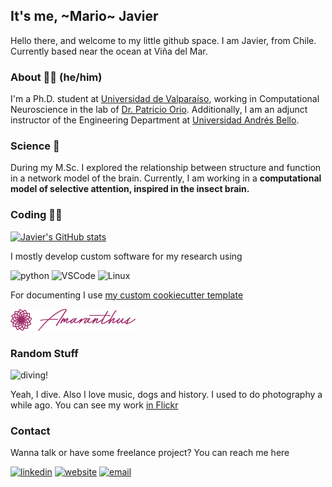 ## It's me, ~Mario~ Javier 

Hello there, and welcome to my little github space. I am Javier, from Chile. Currently based near the ocean at Viña del Mar.

### About :scientist: (he/him)
I'm a Ph.D. student at [Universidad de Valparaíso](https://www.uv.cl), working in Computational Neuroscience in the lab of [Dr. Patricio Orio](https://cinv.uv.cl/members/porio/#1471845166496-e2aff5d2-8c5be2fa-fdaa). Additionally, I am an adjunct instructor of the Engineering Department at [Universidad Andrés Bello](https://www.unab.cl).

### Science :brain:
During my M.Sc. I explored the relationship between structure and function in a network model of the brain.  Currently, I am working in a **computational model of selective attention, inspired in the insect brain.**

### Coding :technologist:
[![Javier's GitHub stats](https://github-readme-stats.vercel.app/api?username=jpalma-espinosa&theme=github_dark&show_icons=true)](https://github.com/anuraghazra/github-readme-stats)

I mostly develop custom software for my research using

![python](https://img.shields.io/badge/Python-FFD43B?style=for-the-badge&logo=python&logoColor=blue)
![VSCode](https://img.shields.io/badge/Visual_Studio_Code-0078D4?style=for-the-badge&logo=visual%20studio%20code&logoColor=white)
![Linux](https://img.shields.io/badge/Linux-FCC624?style=for-the-badge&logo=linux&logoColor=black)

For documenting I use [my custom cookiecutter template](https://github.com/jpalma-espinosa/Amaranthus)  

![Amaranthus](https://github.com/jpalma-espinosa/Amaranthus/blob/main/img/logo200px.png?raw=true)


### Random Stuff

![diving!](https://user-images.githubusercontent.com/19258443/175790676-59d6e432-ac69-4b54-b9c9-90af81fad7b6.gif)

Yeah, I dive. Also I love music, dogs and history. I used to do photography a while ago. You can see my work [in Flickr](https://www.flickr.com/photos/javier_electrico/)

### Contact
Wanna talk or have some freelance project? You can reach me here

[![linkedin](https://img.shields.io/badge/LinkedIn-0077B5?style=for-the-badge&logo=linkedin&logoColor=white)](https://www.linkedin.com/in/javier-palma-espinosa/)
[![website](https://img.shields.io/badge/website-000000?style=for-the-badge&logo=About.me&logoColor=white)](https://javierpalmaespinosa.cl)
[![email](https://img.shields.io/badge/Gmail-D14836?style=for-the-badge&logo=gmail&logoColor=white)](mailto:javier.palmae@gmail.com)




<!--
**jpalma-espinosa/jpalma-espinosa** is a ✨ _special_ ✨ repository because its `README.md` (this file) appears on your GitHub profile.

Here are some ideas to get you started:

- 🔭 I’m currently working on ...
- 🌱 I’m currently learning ...
- 👯 I’m looking to collaborate on ...
- 🤔 I’m looking for help with ...
- 💬 Ask me about ...
- 📫 How to reach me: ...
- 😄 Pronouns: ...
- ⚡ Fun fact: ...
-->


